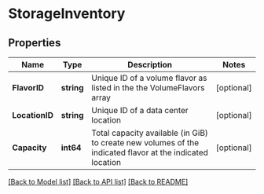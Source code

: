 # StorageInventory

## Properties

Name | Type | Description | Notes
------------ | ------------- | ------------- | -------------
**FlavorID** | **string** | Unique ID of a volume flavor as listed in the the VolumeFlavors array | [optional] 
**LocationID** | **string** | Unique ID of a data center location | [optional] 
**Capacity** | **int64** | Total capacity available (in GiB) to create new volumes of the indicated flavor at the indicated location | [optional] 

[[Back to Model list]](../README.md#documentation-for-models) [[Back to API list]](../README.md#documentation-for-api-endpoints) [[Back to README]](../README.md)


